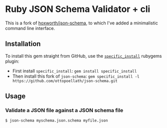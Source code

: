 # Ruby JSON Schema Validator + cli

This is a fork of [hoxworth/json-schema](https://github.com/hoxworth/json-schema), to which I've added a minimalistic command line interface.

## Installation

To install this gem straight from GitHub, use the [`specific_install`](https://github.com/rdp/specific_install) rubygems plugin:

* First install `specific_install`: `gem install specific_install`
* Then install this fork of `json-schema`: `gem specific_install -l https://github.com/ottopoellath/json-schema.git`

## Usage

### Validate a JSON file against a JSON schema file

`$ json-schema myschema.json.schema myfile.json`